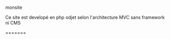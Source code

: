 monsite

Ce site est developé en php odjet selon l'architecture MVC
sans framework ni CMS


=======
